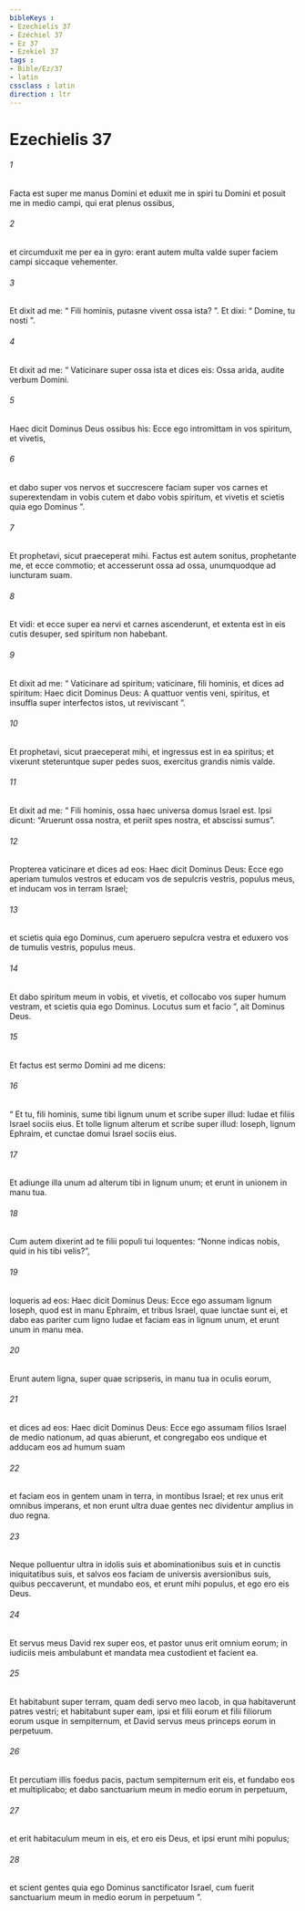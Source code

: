 ```yaml
---
bibleKeys : 
- Ezechielis 37
- Ézéchiel 37
- Ez 37
- Ezekiel 37
tags : 
- Bible/Ez/37
- latin
cssclass : latin
direction : ltr
---
```


# Ezechielis 37

###### 1
Facta est super me manus Domini et eduxit me in spiri tu Domini et posuit me in medio campi, qui erat plenus ossibus, 
###### 2
et circumduxit me per ea in gyro: erant autem multa valde super faciem campi siccaque vehementer. 
###### 3
Et dixit ad me: “ Fili hominis, putasne vivent ossa ista? ”. Et dixi: “ Domine, tu nosti ”. 
###### 4
Et dixit ad me: “ Vaticinare super ossa ista et dices eis: Ossa arida, audite verbum Domini. 
###### 5
Haec dicit Dominus Deus ossibus his: Ecce ego intromittam in vos spiritum, et vivetis, 
###### 6
et dabo super vos nervos et succrescere faciam super vos carnes et superextendam in vobis cutem et dabo vobis spiritum, et vivetis et scietis quia ego Dominus ”. 
###### 7
Et prophetavi, sicut praeceperat mihi. Factus est autem sonitus, prophetante me, et ecce commotio; et accesserunt ossa ad ossa, unumquodque ad iuncturam suam. 
###### 8
Et vidi: et ecce super ea nervi et carnes ascenderunt, et extenta est in eis cutis desuper, sed spiritum non habebant. 
###### 9
Et dixit ad me: “ Vaticinare ad spiritum; vaticinare, fili hominis, et dices ad spiritum: Haec dicit Dominus Deus: A quattuor ventis veni, spiritus, et insuffla super interfectos istos, ut reviviscant ”. 
###### 10
Et prophetavi, sicut praeceperat mihi, et ingressus est in ea spiritus; et vixerunt steteruntque super pedes suos, exercitus grandis nimis valde.
###### 11
Et dixit ad me: “ Fili hominis, ossa haec universa domus Israel est. Ipsi dicunt: “Aruerunt ossa nostra, et periit spes nostra, et abscissi sumus”. 
###### 12
Propterea vaticinare et dices ad eos: Haec dicit Dominus Deus: Ecce ego aperiam tumulos vestros et educam vos de sepulcris vestris, populus meus, et inducam vos in terram Israel; 
###### 13
et scietis quia ego Dominus, cum aperuero sepulcra vestra et eduxero vos de tumulis vestris, populus meus. 
###### 14
Et dabo spiritum meum in vobis, et vivetis, et collocabo vos super humum vestram, et scietis quia ego Dominus. Locutus sum et facio ”, ait Dominus Deus.
###### 15
Et factus est sermo Domini ad me dicens: 
###### 16
“ Et tu, fili hominis, sume tibi lignum unum et scribe super illud: Iudae et filiis Israel sociis eius. Et tolle lignum alterum et scribe super illud: Ioseph, lignum Ephraim, et cunctae domui Israel sociis eius. 
###### 17
Et adiunge illa unum ad alterum tibi in lignum unum; et erunt in unionem in manu tua. 
###### 18
Cum autem dixerint ad te filii populi tui loquentes: “Nonne indicas nobis, quid in his tibi velis?”, 
###### 19
loqueris ad eos: Haec dicit Dominus Deus: Ecce ego assumam lignum Ioseph, quod est in manu Ephraim, et tribus Israel, quae iunctae sunt ei, et dabo eas pariter cum ligno Iudae et faciam eas in lignum unum, et erunt unum in manu mea. 
###### 20
Erunt autem ligna, super quae scripseris, in manu tua in oculis eorum, 
###### 21
et dices ad eos: Haec dicit Dominus Deus: Ecce ego assumam filios Israel de medio nationum, ad quas abierunt, et congregabo eos undique et adducam eos ad humum suam 
###### 22
et faciam eos in gentem unam in terra, in montibus Israel; et rex unus erit omnibus imperans, et non erunt ultra duae gentes nec dividentur amplius in duo regna. 
###### 23
Neque polluentur ultra in idolis suis et abominationibus suis et in cunctis iniquitatibus suis, et salvos eos faciam de universis aversionibus suis, quibus peccaverunt, et mundabo eos, et erunt mihi populus, et ego ero eis Deus. 
###### 24
Et servus meus David rex super eos, et pastor unus erit omnium eorum; in iudiciis meis ambulabunt et mandata mea custodient et facient ea. 
###### 25
Et habitabunt super terram, quam dedi servo meo Iacob, in qua habitaverunt patres vestri; et habitabunt super eam, ipsi et filii eorum et filii filiorum eorum usque in sempiternum, et David servus meus princeps eorum in perpetuum. 
###### 26
Et percutiam illis foedus pacis, pactum sempiternum erit eis, et fundabo eos et multiplicabo; et dabo sanctuarium meum in medio eorum in perpetuum, 
###### 27
et erit habitaculum meum in eis, et ero eis Deus, et ipsi erunt mihi populus; 
###### 28
et scient gentes quia ego Dominus sanctificator Israel, cum fuerit sanctuarium meum in medio eorum in perpetuum ”.
